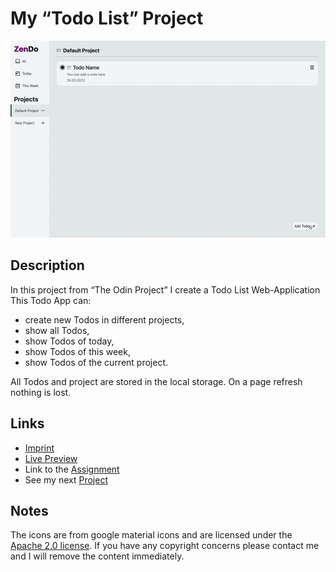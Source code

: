 # My “Todo List” Project
![preview gif](./media/prev.gif) 

## Description
In this project from “The Odin Project” I create a Todo List Web-Application <br>
This Todo App can:

- create new Todos in different projects,
- show all Todos,
- show Todos of today,
- show Todos of this week,
- show Todos of the current project.

All Todos and project are stored in the local storage.
On a page refresh nothing is lost.

## Links

- [Imprint](https://tomsoerr.github.io/#/impressum)
- [Live Preview](https://tomsoerr.github.io/odin-todo-list/)
- Link to the [Assignment](https://www.theodinproject.com/lessons/node-path-javascript-todo-list)
- See my next [Project](https://github.com/TomSoerr/odin-weather-app)

## Notes
The icons are from google material icons and are licensed under the [Apache 2.0 license](https://www.apache.org/licenses/LICENSE-2.0.html).
If you have any copyright concerns please contact me and I will remove the content immediately.
